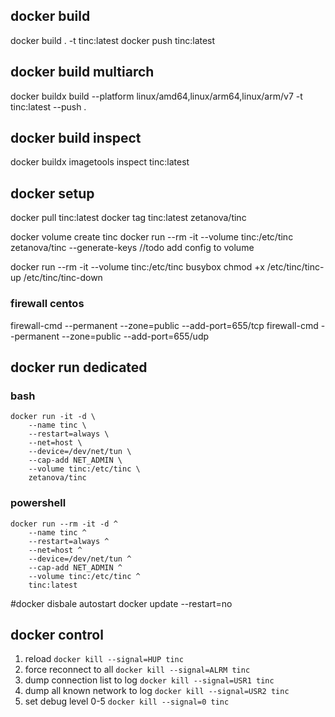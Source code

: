 ## docker build
docker build . -t tinc:latest 
docker push tinc:latest 

## docker build multiarch 
docker buildx build --platform linux/amd64,linux/arm64,linux/arm/v7 -t tinc:latest --push .

## docker build inspect
docker buildx imagetools inspect tinc:latest 

## docker setup
docker pull tinc:latest 
docker tag tinc:latest  zetanova/tinc

docker volume create tinc
docker run --rm -it --volume tinc:/etc/tinc zetanova/tinc --generate-keys
//todo add config to volume

docker run --rm -it --volume tinc:/etc/tinc busybox chmod +x /etc/tinc/tinc-up /etc/tinc/tinc-down


### firewall centos
firewall-cmd --permanent --zone=public --add-port=655/tcp 
firewall-cmd --permanent --zone=public --add-port=655/udp 

## docker run dedicated
### bash
```
docker run -it -d \
    --name tinc \
    --restart=always \
    --net=host \
    --device=/dev/net/tun \
    --cap-add NET_ADMIN \
    --volume tinc:/etc/tinc \
    zetanova/tinc
```
### powershell
```
docker run --rm -it -d ^
    --name tinc ^
    --restart=always ^
    --net=host ^
    --device=/dev/net/tun ^
    --cap-add NET_ADMIN ^
    --volume tinc:/etc/tinc ^
    tinc:latest
```

#docker disbale autostart
docker update --restart=no

## docker control
1. reload
`docker kill --signal=HUP tinc`
2. force reconnect to all
`docker kill --signal=ALRM tinc`
3. dump connection list to log
`docker kill --signal=USR1 tinc`
4. dump all known network to log
`docker kill --signal=USR2 tinc`
5. set debug level 0-5
`docker kill --signal=0 tinc`



